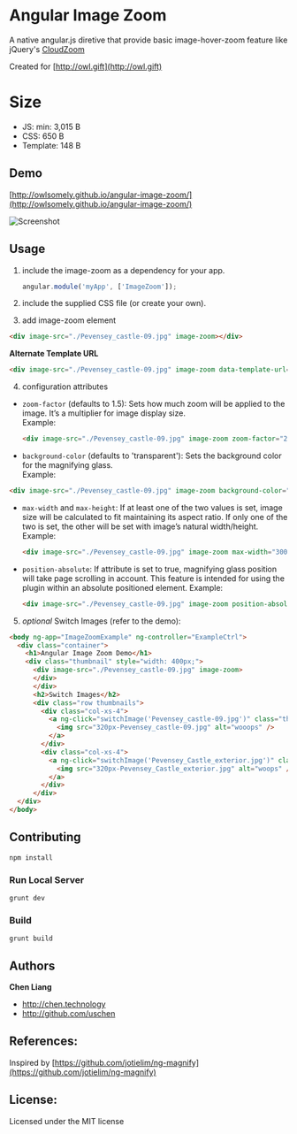 Angular Image Zoom
==================
A native angular.js diretive that provide basic image-hover-zoom feature like jQuery's [CloudZoom](https://github.com/smurfy/cloud-zoom)

Created for [http://owl.gift](http://owl.gift)

# Size
* JS: min: 3,015 B
* CSS: 650 B
* Template: 148 B

Demo
----
[http://owlsomely.github.io/angular-image-zoom/](http://owlsomely.github.io/angular-image-zoom/)

![Screenshot](https://github.com/owlsomely/angular-image-zoom/raw/master/doc/img/screenshot.png "https://github.com/owlsomely/angular-image-zoom/raw/master/doc/img/screenshot.png")

Usage
-----
1. include the image-zoom as a dependency for your app.

    ```js
    angular.module('myApp', ['ImageZoom']);
    ```

2. include the supplied CSS file (or create your own).
3. add image-zoom element

  ```html
  <div image-src="./Pevensey_castle-09.jpg" image-zoom></div>
  ```

  **Alternate Template URL**
  ```html
  <div image-src="./Pevensey_castle-09.jpg" image-zoom data-template-url="/assets/my-image-template.html"></div>
  ```

4. configuration attributes
  * `zoom-factor` (defaults to 1.5): Sets how much zoom will be applied to the image. It’s a multiplier for image display size.  
    Example:
    ```html
    <div image-src="./Pevensey_castle-09.jpg" image-zoom zoom-factor="2">
    ```

  * `background-color` (defaults to 'transparent'): Sets the background color for the magnifying glass.  
  Example:
  ```html
  <div image-src="./Pevensey_castle-09.jpg" image-zoom background-color="'#FFFFFF'">
  ```

  * `max-width` and `max-height`: If at least one of the two values is set, image size will be calculated to fit maintaining its aspect ratio. If only one of the two is set, the other will be set with image’s natural width/height. 
    Example:
    ```html
    <div image-src="./Pevensey_castle-09.jpg" image-zoom max-width="300" max-height="250">
    ```

  * `position-absolute`: If attribute is set to true, magnifying glass position will take page scrolling in account. This feature is intended for using the plugin within an absolute positioned element. 
    Example:
    ```html
    <div image-src="./Pevensey_castle-09.jpg" image-zoom position-absolute="true">
    ```


5. *optional* Switch Images (refer to the demo):

  ```html
  <body ng-app="ImageZoomExample" ng-controller="ExampleCtrl">
    <div class="container">
      <h1>Angular Image Zoom Demo</h1>
      <div class="thumbnail" style="width: 400px;">
        <div image-src="./Pevensey_castle-09.jpg" image-zoom>
        </div>
        </div>
        <h2>Switch Images</h2>
        <div class="row thumbnails">
          <div class="col-xs-4">
            <a ng-click="switchImage('Pevensey_castle-09.jpg')" class="thumbnail product-image">
              <img src="320px-Pevensey_castle-09.jpg" alt="wooops" />
            </a>
          </div>
          <div class="col-xs-4">
            <a ng-click="switchImage('Pevensey_Castle_exterior.jpg')" class="thumbnail product-image">
              <img src="320px-Pevensey_Castle_exterior.jpg" alt="woops" />
            </a>
          </div>
        </div>
    </div>
  </body>
  ```

## Contributing

`npm install`

### Run Local Server
`grunt dev`

### Build
`grunt build`

## Authors

**Chen Liang**

+ http://chen.technology
+ http://github.com/uschen


## References:
Inspired by [https://github.com/jotielim/ng-magnify](https://github.com/jotielim/ng-magnify)

## License:
Licensed under the MIT license
